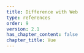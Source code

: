 ```yaml
---
title: Difference with Web 
type: references
order: 9
version: 2.1
has_chapter_content: false
chapter_title: Vue
---
```

